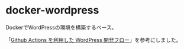 # docker-wordpress

DockerでWordPressの環境を構築するベース。

「[Github Actions を利用した WordPress 開発フロー](https://www.to-r.net/media/wp-vagrant-docker/)」を参考にしました。
